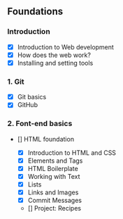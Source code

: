 ## Foundations

### Introduction

- [x] Introduction to Web development
- [x] How does the web work?
- [x] Installing and setting tools

### 1\. Git

- [x] Git basics
- [x] GitHub

### 2\. Font-end basics

- [] HTML foundation

  - [x] Introduction to HTML and CSS
  - [x] Elements and Tags
  - [x] HTML Boilerplate
  - [x] Working with Text
  - [x] Lists
  - [x] Links and Images
  - [x] Commit Messages
  - [] Project: Recipes
